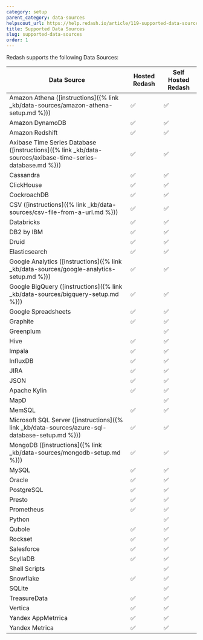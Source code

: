 ```yaml
---
category: setup
parent_category: data-sources
helpscout_url: https://help.redash.io/article/119-supported-data-sources
title: Supported Data Sources
slug: supported-data-sources
order: 1
---
```

Redash supports the following Data Sources:

Data Source |  Hosted Redash  |  Self Hosted Redash  
---|---|---  
Amazon Athena ([instructions]({% link _kb/data-sources/amazon-athena-setup.md %})) |  ✅  |  ✅  
Amazon DynamoDB  |  ✅  |  ✅  
Amazon Redshift  |  ✅  |  ✅  
Axibase Time Series Database ([instructions]({% link _kb/data-sources/axibase-time-series-database.md %})) |  ✅  |  ✅  
Cassandra  |  ✅  |  ✅  
ClickHouse  |  ✅  |  ✅  
CockroachDB  |  ✅  |  ✅  
CSV ([instructions]({% link _kb/data-sources/csv-file-from-a-url.md %})) |  ✅  |  ✅ 
Databricks |  ✅  |  ✅  
DB2 by IBM |  ✅  |  ✅  
Druid  |  ✅  |  ✅  
Elasticsearch  |  ✅  |  ✅  
Google Analytics ([instructions]({% link _kb/data-sources/google-analytics-setup.md %}))  |  ✅  |  ✅  
Google BigQuery ([instructions]({% link _kb/data-sources/bigquery-setup.md %})) |  ✅  |  ✅  
Google Spreadsheets  |  ✅  |  ✅  
Graphite  |  ✅  |  ✅  
Greenplum  |   |  ✅  
Hive  |  ✅  |  ✅  
Impala  |  ✅  |  ✅  
InfluxDB  |  ✅  |  ✅  
JIRA  |  ✅  |  ✅  
JSON  |  ✅  |  ✅  
Apache Kylin |  ✅  |  ✅  
MapD  |    |  ✅  
MemSQL  |  ✅  |  ✅  
Microsoft SQL Server ([instructions]({% link _kb/data-sources/azure-sql-database-setup.md %})) |  ✅  |  ✅  
MongoDB ([instructions]({% link _kb/data-sources/mongodb-setup.md %})) |  ✅  |  ✅  
MySQL  |  ✅  |  ✅  
Oracle  |  ✅  |  ✅  
PostgreSQL  |  ✅  |  ✅  
Presto  |  ✅  |  ✅  
Prometheus  |  ✅  |  ✅  
Python  |  |  ✅  
Qubole  |  ✅  |  ✅  
Rockset |  ✅  |  ✅  
Salesforce |  ✅  |  ✅  
ScyllaDB  |  ✅  |  ✅
Shell Scripts |   |  ✅  
Snowflake  |  ✅  |  ✅  
SQLite |    |  ✅  
TreasureData  |  ✅  |  ✅  
Vertica  |  ✅  |  ✅
Yandex AppMetrrica |  ✅  |  ✅  
Yandex Metrica |  ✅  |  ✅  
